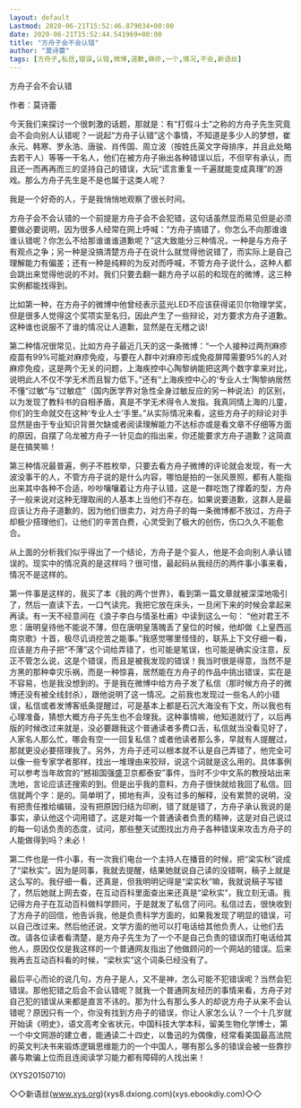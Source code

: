 ```yaml
---
layout: default
Lastmod: 2020-06-21T15:52:46.879034+00:00
date: 2020-06-21T15:52:44.541969+00:00
title: "方舟子会不会认错"
author: "莫诗蕾"
tags: [方舟子,私信,错误,认错,微博,道歉,麻疹,一个,情况,不会,新语丝]
---
```


方舟子会不会认错

作者：莫诗蕾

今天我们来探讨一个很刺激的话题，那就是：有“打假斗士”之称的方舟子先生究竟会不会向别人认错呢？一说起“方舟子认错”这个事情，不知道是多少人的梦想，崔永元、韩寒、罗永浩、唐骏、肖传国、周立波（按姓氏英文字母排序，并且此处略去若干人）等等一干名人，他们在被方舟子揪出各种错误以后，不但罕有承认，而且还一而再再而三的坚持自己的错误，大玩“谎言重复一千遍就能变成真理”的游戏。那么方舟子先生是不是也属于这类人呢？

我是一个好奇的人，于是我悄悄地观察了很长时间。

方舟子会不会认错的一个前提是方舟子会不会犯错，这句话虽然显而易见但是必须要做必要说明，因为很多人经常在网上呼喊：“方舟子搞错了，你怎么不向那谁谁谁认错呢？你怎么不给那谁谁谁道歉呢？”这大致能分三种情况，一种是与方舟子有观点之争；另一种是没搞清楚方舟子在说什么就觉得他说错了，而实际上是自己理解能力有偏差；还有一种是纯粹的为反对而呼喊，不管方舟子说什么，这种人都会跳出来觉得他说的不对。我们只要去翻一翻方舟子以前的和现在的微博，这三种实例都能找得到。

比如第一种，在方舟子的微博中他曾经表示蓝光LED不应该获得诺贝尔物理学奖，但是很多人觉得这个奖项实至名归，因此产生了一些辩论，对方要求方舟子道歉。这种谁也说服不了谁的情况让人道歉，显然是在无稽之谈!

第二种情况很常见，比如方舟子最近几天的这一条微博：“一个人接种过两剂麻疹疫苗有99%可能对麻疹免疫，与要在人群中对麻疹形成免疫屏障需要95%的人对麻疹免疫，这是两个无关的问题，上海疾控中心陶黎纳能把这两个数字拿来对比，说明此人不仅不学无术而且智力低下。”还有“上海疾控中心的‘专业人士’陶黎纳居然不懂“过敏”与“过敏症”（国内医学界对急性全身过敏反应的另一种说法）的区别，以为发现了教科书的自相矛盾，真是不学无术得令人发指。我真同情上海的儿童，你们的生命就交在这种‘专业人士’手里。”从实际情况来看，这些方舟子的辩论对手显然是由于专业知识背景欠缺或者阅读理解能力不达标亦或是看文章不仔细等方面的原因，自摆了乌龙被方舟子一针见血的指出来，你还能要求方舟子道歉？这简直是在搞笑嘛！

第三种情况最普遍，例子不胜枚举，只要去看方舟子微博的评论就会发现，有一大波没事干的人，不管方舟子说的是什么内容，哪怕是拍的一张风景照，都有人能指出来其中各种不合适，吵吵嚷嚷着让方舟子认错，这是一群吃饱了撑着的型，方舟子一般来说对这种无理取闹的人基本上当他们不存在。如果说要道歉，这群人是最应该让方舟子道歉的，因为他们很卖力，对方舟子的每一条微博都不放过，方舟子却极少搭理他们，让他们的辛苦白费，心灵受到了极大的创伤，伤口久久不能愈合。

从上面的分析我们似乎得出了一个结论，方舟子是个妄人，他是不会向别人承认错误的。现实中的情况真的是这样吗？很可惜，最起码从我经历的两件事小事来看，情况不是这样的。

第一件事是这样的，我买了本《我的两个世界》，看到第一篇文章就被深深地吸引了，然后一直读下去，一口气读完。我把它放在床头，一旦闲下来的时候会拿起来再读。有一天不经意间在《浪子李白与情圣杜甫》中读到这么一句： “他对君王不忠：唐明皇待他不能说不薄，但在唐明皇落魄丢了皇位的时候，他却做《上皇西巡南京歌》十首，极尽讥诮挖苦之能事。”我感觉哪里怪怪的，联系上下文仔细一看，应该是方舟子把“不薄”这个词给弄错了，也可能是笔误，也可能是确实没注意，反正不管怎么说，这是个错误，而且是被我发现的错误！我当时很是得意，当然不是方黑的那种幸灾乐祸，而是一种惊喜，居然能在方舟子的作品中挑出错误，实在是不容易，也是我没想到的。于是我在微博中给方舟子发了私信（那时候方舟子的微博还没有被全线封杀），跟他说明了这一情况。之前我也发现过一些名人的小错误，私信或者发博客纸条提醒过，可是基本上都是石沉大海没有下文，所以我也有心理准备，猜想大概方舟子先生也不会理我。这种事情嘛，他知道就行了，以后再版的时候改过来就是，没必要跟我这个普通读者多费口舌，私信就当没看见好了，人家名人那么忙，哪会有空一一回复私信？或者他读者那么多，早就有人提醒过，那就更没必要搭理我了。另外，方舟子还可以根本就不认是自己弄错了，他完全可以像一些专家学者那样，找出一堆理由来狡辩，说这个词就是这么用的。具体事例可以参考当年故宫的“撼祖国强盛卫京都泰安”事件，当时不少中文系的教授站出来洗地，言论应该还搜索的到。但是出乎我的意料，方舟子很快就给我回了私信。回信就两个字：是的。简单明了，掷地有声，没有过多的解释，没有累赘的说明，没有把责任推给编辑，没有把原因归结为印刷，错了就是错了，方舟子承认我说的是事实，承认他这个词用错了。这是对每一个普通读者负责的精神，这是对自己说过的每一句话负责的态度，试问，那些整天试图找出方舟子各种错误来攻击方舟子的人能做得到吗？未必！

第二件也是一件小事，有一次我们电台一个主持人在播音的时候，把“梁实秋”说成了“梁秋实”。因为是同事，我就去提醒，结果她就说自己读的没错啊，稿子上就是这么写的。我仔细一看，还真是，但我明明记得是“梁实秋”嘛，我就说稿子写错了，然后她就上网去查，在互动百科里面查出来还真是“梁秋实”，我立刻无语。我记得方舟子在互动百科做科学顾问，于是就发了私信了问问。私信过去，很快收到了方舟子的回信，他告诉我，他是负责科学方面的，如果我发现了明显的错误，可以自己改过来。然后他还说，文学方面的他可以打电话给其他负责人，让他们去改。请各位读者看清楚，是方舟子先生为了一个不是自己负责的错误而打电话给其他人，原因仅仅是我这样的一个普通网友指出了他做顾问的一个网站的错误。后来我再去互动百科看的时候，“梁秋实”这个词条已经没有了。

最后平心而论的说几句，方舟子是人，又不是神，怎么可能不犯错误呢？当然会犯错误。那他犯错之后会不会认错呢？就我一个普通网友经历的事情来看，方舟子对自己犯的错误从来都是直言不讳的。那为什么有那么多人的却说方舟子从来不会认错呢？原因只有一个，你没有找到方舟子的错误，你让人家怎么认？一个十几岁就开始读《明史》，语文高考全省状元，中国科技大学本科，留美生物化学博士，第一个中文网游的建立者，能通读二十四史，以鲁迅的为偶像，经常看美国最高法院的英文判决书来锻炼逻辑思维能力的一个中国人，哪有那么多的错误会被一些靠抄袭与欺骗上位而且连阅读学习能力都有障碍的人找出来！

(XYS20150710)

◇◇新语丝(www.xys.org)(xys8.dxiong.com)(xys.ebookdiy.com)◇◇

